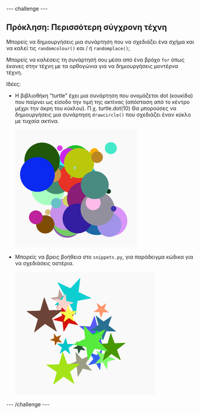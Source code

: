 \--- challenge \---

## Πρόκληση: Περισσότερη σύγχρονη τέχνη

Μπορείς να δημιουργήσεις μια συνάρτηση που να σχεδιάζει ένα σχήμα και να καλεί τις `randomcolour()` και / ή `randomplace()`;

Μπορείς να καλέσεις τη συνάρτησή σου μέσα από ένα βρόχο `for` όπως έκανες στην τέχνη με τα ορθογώνια για να δημιουργήσεις μοντέρνα τέχνη.

Ιδέες:

- Η βιβλιοθήκη "turtle" έχει μια συνάρτηση που ονομάζεται dot (κουκίδα) που παίρνει ως είσοδο την τιμή της ακτίνας (απόσταση από το κέντρο μέχρι την άκρη του κύκλου). Π.χ. turtle.dot(10) Θα μπορούσες να δημιουργήσεις μια συνάρτηση `drawcircle()` που σχεδιάζει έναν κύκλο με τυχαία ακτίνα.
    
    ![screenshot](images/modern-circles.png)

- Μπορείς να βρεις βοήθεια στο `snippets.py`, για παράδειγμα κώδικα για να σχεδιάσεις αστέρια.
    
    ![screenshot](images/modern-stars.png)

\--- /challenge \---